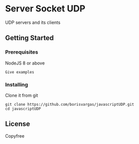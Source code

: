 # Server Socket UDP

UDP servers and its clients

## Getting Started



### Prerequisites

NodeJS 8 or above

```
Give examples
```

### Installing

Clone it from git

```
git clone https://github.com/borisvargas/javascriptUDP.git
cd javascriptUDP

```

## License

Copyfree
